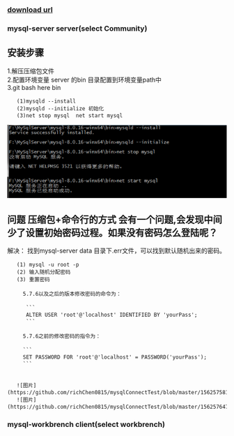 
### [download url](https://dev.mysql.com/downloads/file/?id=485812)

### mysql-server server(select Community)

## 安装步骤
 1.解压压缩包文件 </br>
 2.配置环境变量 server 的bin 目录配置到环境变量path中 </br>
 3.git bash here bin 
 
 ```
    (1)mysqld --install
    (2)mysqld --initialize 初始化
    (3)net stop mysql  net start mysql
  ```

 ![图片](https://github.com/richChen0815/mysqlConnectTest/blob/master/1562574879(1).jpg) 
 
 
## 问题 压缩包+命令行的方式 会有一个问题,会发现中间少了设置初始密码过程。如果没有密码怎么登陆呢？

   解决：
       找到mysql-server data 目录下.err文件，可以找到默认随机出来的密码。

       (1) mysql -u root -p
       (2) 输入随机分配密码
       (3) 重置密码

         5.7.6以及之后的版本修改密码的命令为：

          ```
          ALTER USER 'root'@'localhost' IDENTIFIED BY 'yourPass';
          ```

         5.7.6之前的修改密码的指令为：

         ```
         SET PASSWORD FOR 'root'@'localhost' = PASSWORD('yourPass');
         ```


       ![图片](https://github.com/richChen0815/mysqlConnectTest/blob/master/1562575813(1).jpg)
       ![图片](https://github.com/richChen0815/mysqlConnectTest/blob/master/1562576475(1).jpg)



### mysql-workbrench client(select workbrench)
